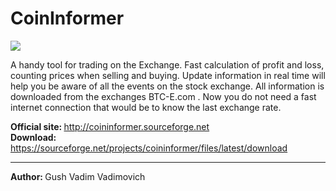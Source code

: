 # CoinInformer

<img src="http://coininformer.sourceforge.net/data/screen.png">

A handy tool for trading on the Exchange. Fast calculation of profit and loss, counting prices when selling and buying. Update information in real time will help you be aware of all the events on the stock exchange. All information is downloaded from the exchanges BTC-E.com . Now you do not need a fast internet connection that would be to know the last exchange rate.

<b>Official site: </b> http://coininformer.sourceforge.net<br>
<b>Download: </b> https://sourceforge.net/projects/coininformer/files/latest/download

<hr>
<b>Author: </b> Gush Vadim Vadimovich
